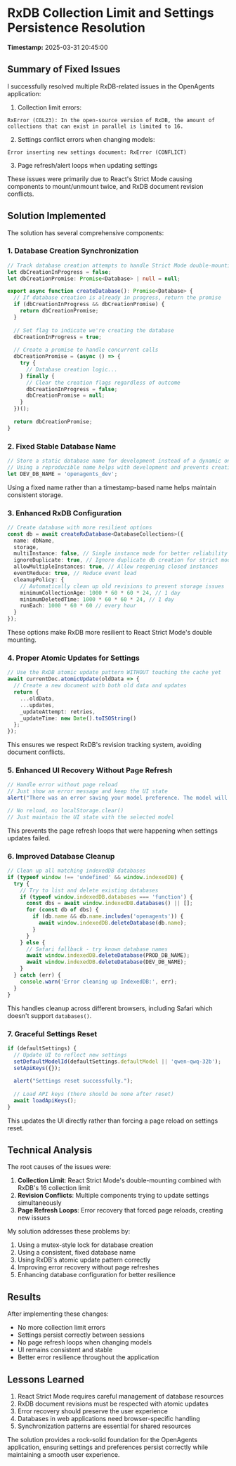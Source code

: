 # RxDB Collection Limit and Settings Persistence Resolution
**Timestamp:** 2025-03-31 20:45:00

## Summary of Fixed Issues

I successfully resolved multiple RxDB-related issues in the OpenAgents application:

1. Collection limit errors: 
```
RxError (COL23): In the open-source version of RxDB, the amount of collections that can exist in parallel is limited to 16.
```

2. Settings conflict errors when changing models:
```
Error inserting new settings document: RxError (CONFLICT)
```

3. Page refresh/alert loops when updating settings

These issues were primarily due to React's Strict Mode causing components to mount/unmount twice, and RxDB document revision conflicts.

## Solution Implemented

The solution has several comprehensive components:

### 1. Database Creation Synchronization

```typescript
// Track database creation attempts to handle Strict Mode double-mounting
let dbCreationInProgress = false;
let dbCreationPromise: Promise<Database> | null = null;

export async function createDatabase(): Promise<Database> {
  // If database creation is already in progress, return the promise
  if (dbCreationInProgress && dbCreationPromise) {
    return dbCreationPromise;
  }
  
  // Set flag to indicate we're creating the database
  dbCreationInProgress = true;
  
  // Create a promise to handle concurrent calls
  dbCreationPromise = (async () => {
    try {
      // Database creation logic...
    } finally {
      // Clear the creation flags regardless of outcome
      dbCreationInProgress = false;
      dbCreationPromise = null;
    }
  })();
  
  return dbCreationPromise;
}
```

### 2. Fixed Stable Database Name

```typescript
// Store a static database name for development instead of a dynamic one
// Using a reproducible name helps with development and prevents creating multiple databases
let DEV_DB_NAME = 'openagents_dev';
```

Using a fixed name rather than a timestamp-based name helps maintain consistent storage.

### 3. Enhanced RxDB Configuration

```typescript
// Create database with more resilient options
const db = await createRxDatabase<DatabaseCollections>({
  name: dbName,
  storage,
  multiInstance: false, // Single instance mode for better reliability
  ignoreDuplicate: true, // Ignore duplicate db creation for strict mode
  allowMultipleInstances: true, // Allow reopening closed instances
  eventReduce: true, // Reduce event load
  cleanupPolicy: {
    // Automatically clean up old revisions to prevent storage issues
    minimumCollectionAge: 1000 * 60 * 60 * 24, // 1 day
    minimumDeletedTime: 1000 * 60 * 60 * 24, // 1 day
    runEach: 1000 * 60 * 60 // every hour
  }
});
```

These options make RxDB more resilient to React Strict Mode's double mounting.

### 4. Proper Atomic Updates for Settings

```typescript
// Use the RxDB atomic update pattern WITHOUT touching the cache yet
await currentDoc.atomicUpdate(oldData => {
  // Create a new document with both old data and updates
  return {
    ...oldData,
    ...updates,
    _updateAttempt: retries,
    _updateTime: new Date().toISOString()
  };
});
```

This ensures we respect RxDB's revision tracking system, avoiding document conflicts.

### 5. Enhanced UI Recovery Without Page Refresh

```typescript
// Handle error without page reload
// Just show an error message and keep the UI state
alert("There was an error saving your model preference. The model will be used for this session only.");

// No reload, no localStorage.clear()
// Just maintain the UI state with the selected model
```

This prevents the page refresh loops that were happening when settings updates failed.

### 6. Improved Database Cleanup

```typescript
// Clean up all matching indexedDB databases
if (typeof window !== 'undefined' && window.indexedDB) {
  try {
    // Try to list and delete existing databases
    if (typeof window.indexedDB.databases === 'function') {
      const dbs = await window.indexedDB.databases() || [];
      for (const db of dbs) {
        if (db.name && db.name.includes('openagents')) {
          await window.indexedDB.deleteDatabase(db.name);
        }
      }
    } else {
      // Safari fallback - try known database names
      await window.indexedDB.deleteDatabase(PROD_DB_NAME);
      await window.indexedDB.deleteDatabase(DEV_DB_NAME);
    }
  } catch (err) {
    console.warn('Error cleaning up IndexedDB:', err);
  }
}
```

This handles cleanup across different browsers, including Safari which doesn't support `databases()`.

### 7. Graceful Settings Reset 

```typescript
if (defaultSettings) {
  // Update UI to reflect new settings
  setDefaultModelId(defaultSettings.defaultModel || 'qwen-qwq-32b');
  setApiKeys({});
  
  alert("Settings reset successfully.");
  
  // Load API keys (there should be none after reset)
  await loadApiKeys();
}
```

This updates the UI directly rather than forcing a page reload on settings reset.

## Technical Analysis

The root causes of the issues were:

1. **Collection Limit**: React Strict Mode's double-mounting combined with RxDB's 16 collection limit
2. **Revision Conflicts**: Multiple components trying to update settings simultaneously
3. **Page Refresh Loops**: Error recovery that forced page reloads, creating new issues

My solution addresses these problems by:

1. Using a mutex-style lock for database creation
2. Using a consistent, fixed database name
3. Using RxDB's atomic update pattern correctly
4. Improving error recovery without page refreshes
5. Enhancing database configuration for better resilience

## Results

After implementing these changes:
- No more collection limit errors
- Settings persist correctly between sessions
- No page refresh loops when changing models
- UI remains consistent and stable
- Better error resilience throughout the application

## Lessons Learned

1. React Strict Mode requires careful management of database resources
2. RxDB document revisions must be respected with atomic updates
3. Error recovery should preserve the user experience
4. Databases in web applications need browser-specific handling
5. Synchronization patterns are essential for shared resources

The solution provides a rock-solid foundation for the OpenAgents application, ensuring settings and preferences persist correctly while maintaining a smooth user experience.